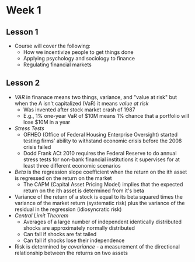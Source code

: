 # Week 1

## Lesson 1

- Course will cover the following:
  - How we incentivize people to get things done
  - Applying psychology and sociology to finance
  - Regulating financial markets

## Lesson 2

- _VAR_ in finanace means two things, variance, and "value at risk" but when the A isn't capitalized (VaR) it means _value at risk_
  - Was invented after stock market crash of 1987
  - E.g., 1% one-year VaR of $10M means 1% chance that a portfolio will lose $10M in a year
- _Stress Tests_
  - OFHEO (Office of Federal Housing Enterprise Oversight) started testing firms' ability to withstand economic crisis before the 2008 crisis failed
  - Dodd Frank ACt 2010 requires the Federal Reserve to do annual stress tests for non-bank financial institutions it supervises for at least three different economic scenarios
- _Beta_ is the regression slope coefficient when the return on the ith asset is regressed on the return on the market
  - The CAPM (Capital Asset Pricing Model) implies that the expected return on the ith asset is determined from it's beta
- Variance of the return of a stock is equal to its beta squared times the variance of the market return (systematic risk) plus the variance of the residual in the regression (idiosyncratic risk)
- _Central Limit Theorem_
  - Averages of a large number of independent identically distributed shocks are approximately normally distributed
  - Can fail if shocks are fat tailed
  - Can fail if shocks lose their independence
- Risk is determined by _covariance_ - a measurement of the directional relationship between the returns on two assets
